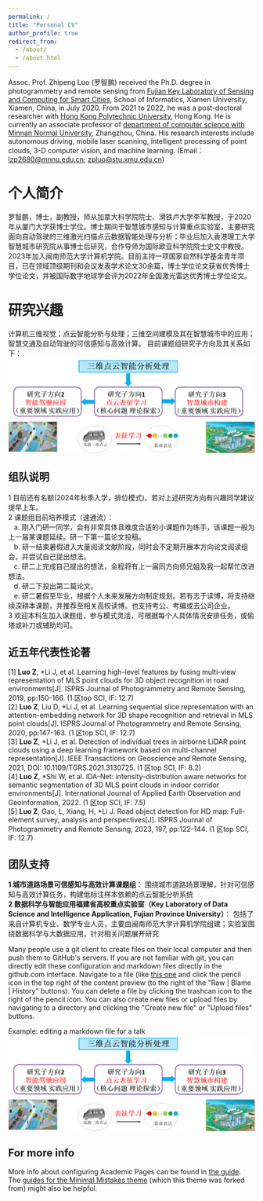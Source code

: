 ```yaml
---
permalink: /
title: "Personal CV"
author_profile: true
redirect_from: 
  - /about/
  - /about.html
---
```


Assoc. Prof. Zhipeng Luo (罗智鹏) received the Ph.D. degree in photogrammetry and remote sensing from [Fujian Key Laboratory of Sensing and Computing for Smart Cities](https://asc.xmu.edu.cn/), School of Informatics, Xiamen University, Xiamen, China, in July 2020. From 2021 to 2022, he was a post-doctoral researcher with [Hong Kong Polytechnic University](https://www.polyu.edu.hk/), Hong Kong. He is currently an associate professor of [department of computer science with Minnan Normal University](https://cs.mnnu.edu.cn/dwjs/szdw.htm), Zhangzhou, China. His research interests include autonomous driving, mobile laser scanning, intelligent processing of point clouds, 3-D computer vision, and machine learning. (Email：lzp2680@mnnu.edu.cn; zpluo@stu.xmu.edu.cn)

个人简介
======
罗智鹏，博士，副教授，师从加拿大科学院院士、滑铁卢大学李军教授，于2020年从厦门大学获博士学位。博士期间于智慧城市感知与计算重点实验室，主要研究面向自动驾驶的三维激光扫描点云数据智能处理与分析；毕业后加入香港理工大学智慧城市研究院从事博士后研究，合作导师为国际欧亚科学院院士史文中教授。2023年加入闽南师范大学计算机学院。目前主持一项国家自然科学基金青年项目，已在领域顶级期刊和会议发表学术论文30余篇，博士学位论文获省优秀博士学位论文，并被国际数字地球学会评为2022年全国激光雷达优秀博士学位论文。

研究兴趣
======
计算机三维视觉；点云智能分析与处理；三维空间建模及其在智慧城市中的应用；智慧交通及自动驾驶的可信感知与高效计算。
目前课题组研究子方向及其关系如下：
![研究子方向及其关系](/images/研究方向.png)

组队说明
------
1 目前还有名额(2024年秋季入学，排位模式)。若对上述研究方向有兴趣同学建议提早上车。  
2 课题组目前培养模式（速通流）：  
&nbsp;&nbsp; a. 刚入门研一同学，会有非常具体且难度合适的小课题作为练手，该课题一般为上一届某课题延续。研一下第一篇论文投稿。  
&nbsp;&nbsp; b. 研一结束暑假进入大量阅读文献阶段，同时会不定期开展本方向论文阅读组会，并尝试自己提出想法。  
&nbsp;&nbsp; c. 研二上完成自己提出的想法，全程将有上一届同方向师兄姐及我一起帮忙改进想法。  
&nbsp;&nbsp; d. 研二下投出第二篇论文。  
&nbsp;&nbsp; e. 研二暑假至毕业，根据个人未来发展方向制定规划。若有志于读博，将支持继续深耕本课题，并推荐至相关高校读博。也支持考公、考编或去公司企业。  
3 欢迎本科生加入课题组，参与模式灵活，可根据每个人具体情况安排任务，或偷塔或补刀或辅助均可。

近五年代表性论著
------
[1] **Luo Z**, *Li J, et al. Learning high-level features by fusing multi-view representation of MLS point clouds for 3D object recognition in road environments[J]. ISPRS Journal of Photogrammetry and Remote Sensing, 2019, pp:150-166. (1 区top SCI, IF: 12.7)  
[2] **Luo Z**, Liu D, *Li J, et al. Learning sequential slice representation with an attention-embedding network for 3D shape recognition and retrieval in MLS point clouds[J]. ISPRS Journal of Photogrammetry and Remote Sensing, 2020, pp:147-163. (1 区top SCI, IF: 12.7)  
[3] **Luo Z**, *Li J, et al. Detection of individual trees in airborne LiDAR point clouds using a deep learning framework based on multi-channel representation[J]. IEEE Transactions on Geoscience and Remote Sensing, 2021, DOI: 10.1109/TGRS.2021.3130725. (1 区top SCI, IF: 8.2)  
[4] **Luo Z**, *Shi W, et al. IDA-Net: intensity-distribution aware networks for semantic segmentation of 3D MLS point clouds in indoor corridor environments[J]. International Journal of Applied Earth Observation and Geoinformation, 2022. (1 区top SCI, IF: 7.5)  
[5] **Luo Z**, Gao, L, Xiang, H, *Li J. Road object detection for HD map: Full-element survey, analysis and perspectives[J]. ISPRS Journal of Photogrammetry and Remote Sensing, 2023, 197, pp:122-144. (1 区top SCI, IF: 12.7)  

团队支持
------
**1 城市道路场景可信感知与高效计算课题组**： 围绕城市道路场景理解，针对可信感知与高效计算任务，构建低标注样本依赖的点云智能分析系统  
**2 数据科学与智能应用福建省高校重点实验室（Key Laboratory of Data Science and Intelligence Application, Fujian Province University）**： 包括了来自计算机专业、数学专业人员，主要由闽南师范大学计算机学院组建；实验室围绕数据科学与大数据应用，针对相关问题展开研究  


Many people use a git client to create files on their local computer and then push them to GitHub's servers. If you are not familiar with git, you can directly edit these configuration and markdown files directly in the github.com interface. Navigate to a file (like [this one](https://github.com/academicpages/academicpages.github.io/blob/master/_talks/2012-03-01-talk-1.md) and click the pencil icon in the top right of the content preview (to the right of the "Raw | Blame | History" buttons). You can delete a file by clicking the trashcan icon to the right of the pencil icon. You can also create new files or upload files by navigating to a directory and clicking the "Create new file" or "Upload files" buttons. 

Example: editing a markdown file for a talk
![Editing a markdown file for a talk](/images/研究方向.png)

For more info
------
More info about configuring Academic Pages can be found in [the guide](https://academicpages.github.io/markdown/). The [guides for the Minimal Mistakes theme](https://mmistakes.github.io/minimal-mistakes/docs/configuration/) (which this theme was forked from) might also be helpful.
